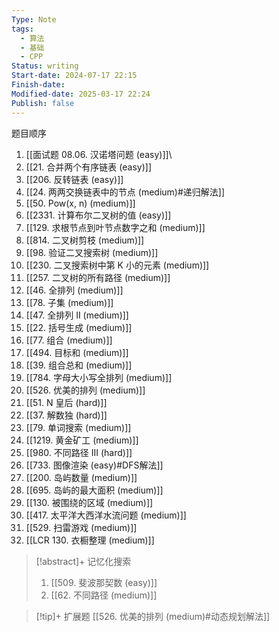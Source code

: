 ```yaml
---
Type: Note
tags:
  - 算法
  - 基础
  - CPP
Status: writing
Start-date: 2024-07-17 22:15
Finish-date: 
Modified-date: 2025-03-17 22:24
Publish: false
---
```

题目顺序
1. [[面试题 08.06. 汉诺塔问题 (easy)]]\
2. [[21. 合并两个有序链表 (easy)]]
3. [[206. 反转链表 (easy)]]
4. [[24. 两两交换链表中的节点 (medium)#递归解法]]
5. [[50. Pow(x, n)   (medium)]]
6. [[2331. 计算布尔二叉树的值 (easy)]]
7. [[129. 求根节点到叶节点数字之和 (medium)]]
8. [[814. 二叉树剪枝 (medium)]]
9. [[98. 验证二叉搜索树 (medium)]]
10. [[230. 二叉搜索树中第 K 小的元素 (medium)]]
11. [[257. 二叉树的所有路径 (medium)]]
12. [[46. 全排列 (medium)]]
13. [[78. 子集 (medium)]]
14. [[47. 全排列 II (medium)]]
15. [[22. 括号生成 (medium)]]
16. [[77. 组合 (medium)]]
17. [[494. 目标和 (medium)]]
18. [[39. 组合总和 (medium)]]
19. [[784. 字母大小写全排列 (medium)]]
20. [[526. 优美的排列 (medium)]]
21. [[51. N 皇后 (hard)]]
22. [[37. 解数独 (hard)]]
23. [[79. 单词搜索 (medium)]]
24. [[1219. 黄金矿工 (medium)]]
25. [[980. 不同路径 III (hard)]]
26. [[733. 图像渲染 (easy)#DFS解法]]
27. [[200. 岛屿数量 (medium)]]
28. [[695. 岛屿的最大面积 (medium)]]
29. [[130. 被围绕的区域 (medium)]]
30. [[417. 太平洋大西洋水流问题 (medium)]]
31. [[529. 扫雷游戏 (medium)]]
32. [[LCR 130. 衣橱整理 (medium)]]


> [!abstract]+ 记忆化搜索
> 1. [[509. 斐波那契数 (easy)]]
> 2. [[62. 不同路径 (medium)]]



> [!tip]+ 扩展题
> [[526. 优美的排列 (medium)#动态规划解法]]

